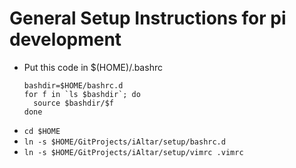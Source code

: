 # General Setup Instructions for pi development
* Put this code in $(HOME)/.bashrc 
  ```
  bashdir=$HOME/bashrc.d
  for f in `ls $bashdir`; do
    source $bashdir/$f
  done
  ```
* `cd $HOME`
* `ln -s $HOME/GitProjects/iAltar/setup/bashrc.d`
* `ln -s $HOME/GitProjects/iAltar/setup/vimrc .vimrc`
